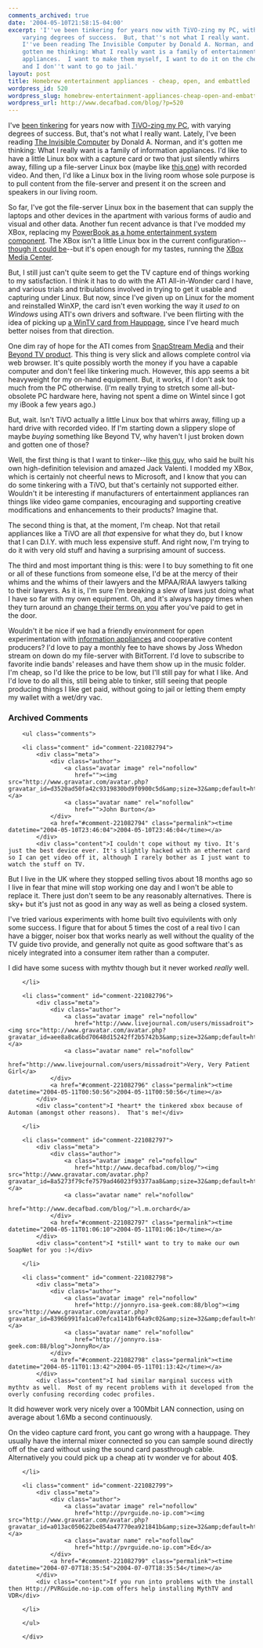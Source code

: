 ```yaml
---
comments_archived: true
date: '2004-05-10T21:58:15-04:00'
excerpt: 'I''ve been tinkering for years now with TiVO-zing my PC, with
    varying degrees of success.  But, that''s not what I really want.  Lately,
    I''ve been reading The Invisible Computer by Donald A. Norman, and it''s
    gotten me thinking: What I really want is a family of entertainment
    appliances.  I want to make them myself, I want to do it on the cheap,
    and I don''t want to go to jail.'
layout: post
title: Homebrew entertainment appliances - cheap, open, and embattled
wordpress_id: 520
wordpress_slug: homebrew-entertainment-appliances-cheap-open-and-embattled
wordpress_url: http://www.decafbad.com/blog/?p=520
---
```

I've [been tinkering][homebrewpvr] for years now with [TiVO-zing my PC][tivopc], with varying degrees of success.  But, that's not what I really want.  Lately, I've been reading [The Invisible Computer][invisible computer] by Donald A. Norman, and it's gotten me thinking: What I really want is a family of information appliances.  I'd like to have a little Linux box with a capture card or two that just silently whirrs away, filling up a file-server Linux box (maybe like [this one][martian_storage]) with recorded video.  And then, I'd like a Linux box in the living room whose sole purpose is to pull content from the file-server and present it on the screen and speakers in our living room.

So far, I've got the file-server Linux box in the basement that can supply the laptops and other devices in the apartment with various forms of audio and visual and other data.  Another fun recent advance is that I've modded my XBox, replacing my [PowerBook as a home entertainment system component][pbtv].  The XBox isn't a little Linux box in the current configuration--[though it could be][gentoox]--but it's open enough for my tastes, running the [XBox Media Center][xbmc].  

But, I still just can't quite seem to get the TV capture end of things working to my satisfaction.  I think it has to do with the ATI All-in-Wonder card I have, and various trials and tribulations involved in trying to get it usable and capturing under Linux.  But now, since I've given up on Linux for the moment and reinstalled WinXP, the card isn't even working the way it *used to* on *Windows* using ATI's own drivers and software.  I've been flirting with the idea of picking up [a WinTV card from Hauppage][wintv], since I've heard much better noises from that direction.  

One dim ray of hope for the ATI comes from [SnapStream Media][snapstream] and their [Beyond TV product][beyondtv].  This thing is very slick and allows complete control via web browser.  It's quite possibly worth the money if you have a capable computer and don't feel like tinkering much.  However, this app seems a bit heavyweight for my on-hand equipment.  But, it works, if I don't ask too much from the PC otherwise.  (I'm really trying to stretch some all-but-obsolete PC hardware here, having not spent a dime on Wintel since I got my iBook a few years ago.)

But, wait.  Isn't TiVO actually a little Linux box that whirrs away, filling up a hard drive with recorded video.  If I'm starting down a slippery slope of maybe *buying* something like Beyond TV, why haven't I just broken down and gotten one of those?  

Well, the first thing is that I want to tinker--like [this guy][interview], who said he built his own high-definition television and amazed Jack Valenti.  I modded my XBox, which is certainly not cheerful news to Microsoft, and I know that you can do some tinkering with a TiVO, but that's certainly not supported either.  Wouldn't it be interesting if manufacturers of entertainment appliances ran things like video game companies, encouraging and supporting creative modifications and enhancements to their products?  Imagine that.

The second thing is that, at the moment, I'm cheap.  Not that retail appliances like a TiVO are all *that* expensive for what they do, but I know that I can D.I.Y. with much less expensive stuff.  And right now, I'm trying to do it with very old stuff and having a surprising amount of success.

The third and most important thing is this: were I to buy something to fit one or all of these functions from someone else, I'd be at the mercy of their whims and the whims of their lawyers and the MPAA/RIAA lawyers talking to their lawyers.  As it is, I'm sure I'm breaking a slew of laws just doing what I have so far with my own equipment.  Oh, and it's always happy times when they turn around an [change their terms on you][itunes] after you've paid to get in the door.

Wouldn't it be nice if we had a friendly environment for open experimentation with [information appliances][invisible computer] and cooperative content producers?  I'd love to pay a monthly fee to have shows by Joss Whedon stream on down do my file-server with BitTorrent.  I'd love to subscribe to favorite indie bands' releases and have them show up in the music folder.  I'm cheap, so I'd like the price to be low, but I'll still pay for what I like.  And I'd love to do all this, still being able to tinker, still seeing that people producing things I like get paid, without going to jail or letting them empty my wallet with a wet/dry vac.

[gentoox]: http://gentoox.shallax.com/
[interview]: http://www-tech.mit.edu/V124/N20/ValentiIntervie.20f.html
[itunes]: http://george.hotelling.net/90percent/itunes_45_good_and_bad.php
[beyondtv]: http://www.snapstream.com/Products/Products_PVS3.asp
[snapstream]: http://www.snapstream.com/
[xbmc]: http://www.xboxmediacenter.com/
[wintv]: http://www.hauppauge.com/pages/prods_pvrs.html
[invisible computer]: http://www.amazon.com/exec/obidos/ASIN/0262640414/0xdecafbad-20
[martian_storage]: http://gizmodo.net/archives/002007.php
[wireless_storage]: http://www.buffalotech.com/wireless/products/NetworkProducts/HDH120LAN.html
[missadroit]: http://missadroit.livejournal.com
[sp]: http://www-csli.stanford.edu/~john/procrastination.html
[intimidation]: http://www.decafbad.com/blog/2004/04/29/_look_its_a_post_about_not_posting
[procrastination]: http://www.aaronsw.com/weblog/001079
[homebrewpvr]: http://www.decafbad.com/blog/2002/05/07/oooach
[tivopc]: http://www.decafbad.com/blog/2002/02/27/ooooch
[pbtv]: http://www.decafbad.com/blog/2003/07/30/powerbook_on_tv

<div id="comments" class="comments archived-comments">
            <h3>Archived Comments</h3>
            
        <ul class="comments">
            
        <li class="comment" id="comment-221082794">
            <div class="meta">
                <div class="author">
                    <a class="avatar image" rel="nofollow" 
                       href=""><img src="http://www.gravatar.com/avatar.php?gravatar_id=d3520ad50fa42c9319830bd9f0900c5d&amp;size=32&amp;default=http://mediacdn.disqus.com/1320279820/images/noavatar32.png"/></a>
                    <a class="avatar name" rel="nofollow" 
                       href="">John Burton</a>
                </div>
                <a href="#comment-221082794" class="permalink"><time datetime="2004-05-10T23:46:04">2004-05-10T23:46:04</time></a>
            </div>
            <div class="content">I couldn't cope without my tivo. It's just the best device ever. It's slightly hacked with an ethernet card so I can get video off it, although I rarely bother as I just want to watch the stuff on TV.

But I live in the UK where they stopped selling tivos about 18 months ago so I live in fear that mine will stop working one day and I won't be able to replace it. There just don't seem to be any reasonably alternatives. There is sky+ but it's just not as good in any way as well as being a closed system.

I've tried various experiments with home built tivo equivilents with only some success. I figure that for about 5 times the cost of a real tivo I can have a bigger, noiser box that works nearly as well without the quality of the TV guide tivo provide, and generally not quite as good software that's as nicely integrated into a consumer item rather than a computer.

I did have some sucess with mythtv though but it never worked *really* well.</div>
            
        </li>
    
        <li class="comment" id="comment-221082796">
            <div class="meta">
                <div class="author">
                    <a class="avatar image" rel="nofollow" 
                       href="http://www.livejournal.com/users/missadroit"><img src="http://www.gravatar.com/avatar.php?gravatar_id=aee8a8ca6bd70648d15242ff2b5742b3&amp;size=32&amp;default=http://mediacdn.disqus.com/1320279820/images/noavatar32.png"/></a>
                    <a class="avatar name" rel="nofollow" 
                       href="http://www.livejournal.com/users/missadroit">Very, Very Patient Girl</a>
                </div>
                <a href="#comment-221082796" class="permalink"><time datetime="2004-05-11T00:50:56">2004-05-11T00:50:56</time></a>
            </div>
            <div class="content">I *heart* the tinkered xbox because of Automan (amongst other reasons).  That's me!</div>
            
        </li>
    
        <li class="comment" id="comment-221082797">
            <div class="meta">
                <div class="author">
                    <a class="avatar image" rel="nofollow" 
                       href="http://www.decafbad.com/blog/"><img src="http://www.gravatar.com/avatar.php?gravatar_id=8a5273f79cfe7579ad46023f93377aa8&amp;size=32&amp;default=http://mediacdn.disqus.com/1320279820/images/noavatar32.png"/></a>
                    <a class="avatar name" rel="nofollow" 
                       href="http://www.decafbad.com/blog/">l.m.orchard</a>
                </div>
                <a href="#comment-221082797" class="permalink"><time datetime="2004-05-11T01:06:10">2004-05-11T01:06:10</time></a>
            </div>
            <div class="content">I *still* want to try to make our own SoapNet for you :)</div>
            
        </li>
    
        <li class="comment" id="comment-221082798">
            <div class="meta">
                <div class="author">
                    <a class="avatar image" rel="nofollow" 
                       href="http://jonnyro.isa-geek.com:88/blog"><img src="http://www.gravatar.com/avatar.php?gravatar_id=8396b991fa1ca07efca1141bf64a9c02&amp;size=32&amp;default=http://mediacdn.disqus.com/1320279820/images/noavatar32.png"/></a>
                    <a class="avatar name" rel="nofollow" 
                       href="http://jonnyro.isa-geek.com:88/blog">JonnyRo</a>
                </div>
                <a href="#comment-221082798" class="permalink"><time datetime="2004-05-11T01:13:42">2004-05-11T01:13:42</time></a>
            </div>
            <div class="content">I had similar marginal success with mythtv as well.  Most of my recent problems with it developed from the overly confusing recording codec profiles.

It did however work very nicely over a 100Mbit LAN connection, using on average about 1.6Mb a second continuously.

On the video capture card front, you cant go wrong with a hauppage.  They usually have the internal mixer connected so you can sample sound directly off of the card without using the sound card passthrough cable.  Alternatively you could pick up a cheap ati tv wonder ve for about 40$.</div>
            
        </li>
    
        <li class="comment" id="comment-221082799">
            <div class="meta">
                <div class="author">
                    <a class="avatar image" rel="nofollow" 
                       href="http://pvrguide.no-ip.com"><img src="http://www.gravatar.com/avatar.php?gravatar_id=a013ac050622be854a47770ea921841b&amp;size=32&amp;default=http://mediacdn.disqus.com/1320279820/images/noavatar32.png"/></a>
                    <a class="avatar name" rel="nofollow" 
                       href="http://pvrguide.no-ip.com">Ed</a>
                </div>
                <a href="#comment-221082799" class="permalink"><time datetime="2004-07-07T18:35:54">2004-07-07T18:35:54</time></a>
            </div>
            <div class="content">If you run into problems with the install then Http://PVRGuide.no-ip.com offers help installing MythTV and VDR</div>
            
        </li>
    
        </ul>
    
        </div>
    